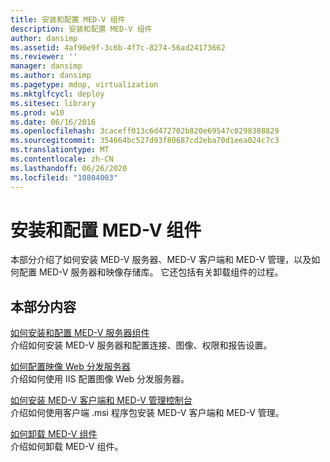 ```yaml
---
title: 安装和配置 MED-V 组件
description: 安装和配置 MED-V 组件
author: dansimp
ms.assetid: 4af90e9f-3c6b-4f7c-8274-56ad24173662
ms.reviewer: ''
manager: dansimp
ms.author: dansimp
ms.pagetype: mdop, virtualization
ms.mktglfcycl: deploy
ms.sitesec: library
ms.prod: w10
ms.date: 06/16/2016
ms.openlocfilehash: 3caceff013c6d472702b820e69547c0298388829
ms.sourcegitcommit: 354664bc527d93f80687cd2eba70d1eea024c7c3
ms.translationtype: MT
ms.contentlocale: zh-CN
ms.lasthandoff: 06/26/2020
ms.locfileid: "10804003"
---
```

# 安装和配置 MED-V 组件


本部分介绍了如何安装 MED-V 服务器、MED-V 客户端和 MED-V 管理，以及如何配置 MED-V 服务器和映像存储库。 它还包括有关卸载组件的过程。

## 本部分内容


<a href="" id="how-to-install-and-configure-the-med-v-server-component"></a>[如何安装和配置 MED-V 服务器组件](how-to-install-and-configure-the-med-v-server-component.md)  
介绍如何安装 MED-V 服务器和配置连接、图像、权限和报告设置。

<a href="" id="how-to-configure-the-image-web-distribution-server"></a>[如何配置映像 Web 分发服务器](how-to-configure-the-image-web-distribution-server.md)  
介绍如何使用 IIS 配置图像 Web 分发服务器。

<a href="" id="how-to-install-med-v-client-and-med-v-management-console"></a>[如何安装 MED-V 客户端和 MED-V 管理控制台](how-to-install-med-v-client-and-med-v-management-console.md)  
介绍如何使用客户端 .msi 程序包安装 MED-V 客户端和 MED-V 管理。

<a href="" id="how-to-uninstall-med-v-components"></a>[如何卸载 MED-V 组件](how-to-uninstall-med-v-componentsmedvv2.md)  
介绍如何卸载 MED-V 组件。

 

 





